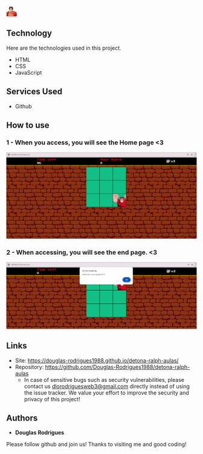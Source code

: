 ![Logo of the project](https://github.com/Douglas-Rodrigues1988/detona-ralph-aulas/blob/main/src/images/favicon.jpg)


## Technology 

Here are the technologies used in this project.

* HTML
* CSS
* JavaScript

## Services Used

* Github

## How to use

### 1 - When you access, you will see the Home page <3

![Homepage image](https://github.com/Douglas-Rodrigues1988/detona-ralph-aulas/blob/main/src/images/inicio.png)

### 2 - When accessing, you will see the end page. <3

![Posts](https://github.com/Douglas-Rodrigues1988/detona-ralph-aulas/blob/main/src/images/fim.png)

## Links
  - Site: https://douglas-rodrigues1988.github.io/detona-ralph-aulas/
  - Repository: https://github.com/Douglas-Rodrigues1988/detona-ralph-aulas
    - In case of sensitive bugs such as security vulnerabilities, please contact us
      dlorodriguesweb3@gmail.com directly instead of using the issue tracker. We value your effort
      to improve the security and privacy of this project!


  ## Authors

  * **Douglas Rodrigues** 

  Please follow github and join us!
  Thanks to visiting me and good coding!
